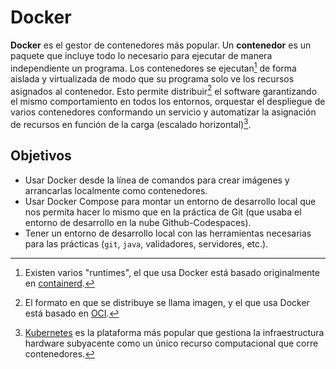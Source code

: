 # Docker

**Docker** es el gestor de contenedores más popular. Un **contenedor** es un paquete que incluye todo lo necesario para ejecutar de manera independiente un programa. Los contenedores se ejecutan[^1] de forma aislada y virtualizada de modo que su programa solo ve los recursos asignados al contenedor. Esto permite distribuir[^2] el software garantizando el mismo comportamiento en todos los entornos, orquestar el despliegue de varios contenedores conformando un servicio y automatizar la asignación 
de recursos en función de la carga (escalado horizontal)[^3].

## Objetivos

- Usar Docker desde la línea de comandos para crear imágenes y arrancarlas localmente como contenedores.
- Usar Docker Compose para montar un entorno de desarrollo local que nos permita hacer lo mismo que en la práctica de Git (que usaba el entorno de desarrollo en la nube Github-Codespaces).
- Tener un entorno de desarrollo local con las herramientas necesarias para las prácticas (`git`, `java`, validadores, servidores, etc.).

[^1]: Existen varios "runtimes", el que usa Docker está basado originalmente en [containerd](https://containerd.io/).

[^2]: El formato en que se distribuye se llama imagen, y el que usa Docker está basado en [OCI](https://opencontainers.org/).

[^3]: [Kubernetes](https://kubernetes.io/) es la plataforma más popular que gestiona la infraestructura hardware subyacente como un único recurso computacional que corre contenedores.

